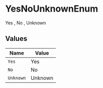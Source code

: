 # YesNoUnknownEnum

Yes , No , Unknown


## Values

| Name      | Value     |
| --------- | --------- |
| `Yes`     | Yes       |
| `No`      | No        |
| `Unknown` | Unknown   |